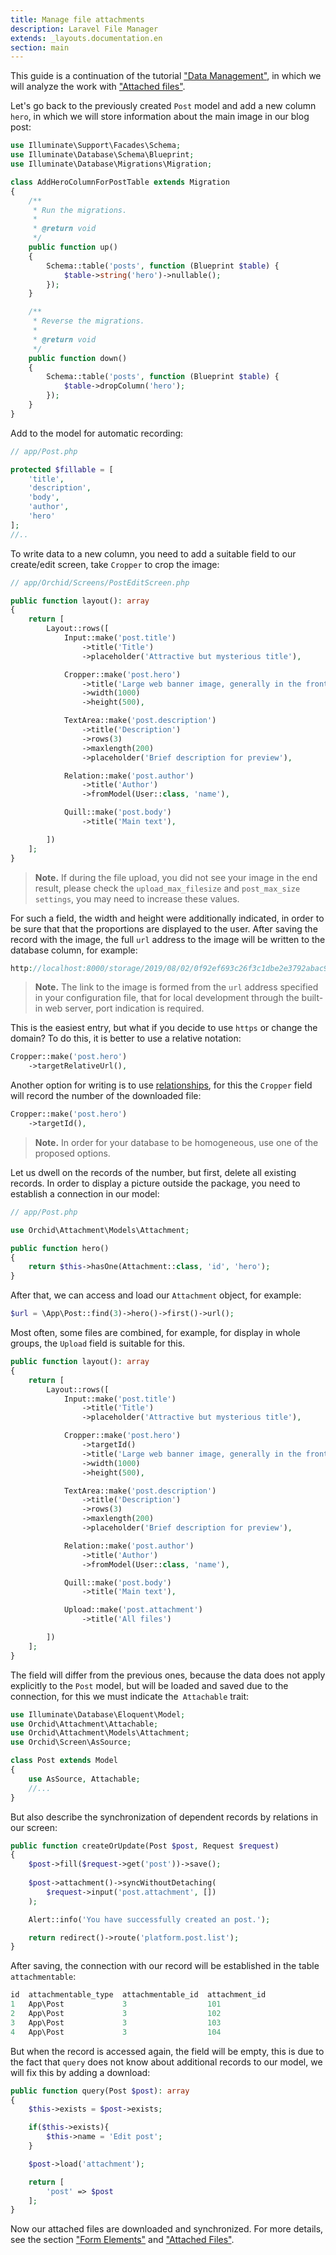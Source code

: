 ```yaml
---
title: Manage file attachments
description: Laravel File Manager
extends: _layouts.documentation.en
section: main
---
```


This guide is a continuation of the tutorial ["Data Management"](/en/docs/quickstart-crud),
in which we will analyze the work with ["Attached files"](/en/docs/attachments).

Let's go back to the previously created `Post` model and add a new column `hero`,
in which we will store information about the main image in our blog post:

```php
use Illuminate\Support\Facades\Schema;
use Illuminate\Database\Schema\Blueprint;
use Illuminate\Database\Migrations\Migration;

class AddHeroColumnForPostTable extends Migration
{
    /**
     * Run the migrations.
     *
     * @return void
     */
    public function up()
    {
        Schema::table('posts', function (Blueprint $table) {
            $table->string('hero')->nullable();
        });
    }

    /**
     * Reverse the migrations.
     *
     * @return void
     */
    public function down()
    {
        Schema::table('posts', function (Blueprint $table) {
            $table->dropColumn('hero');
        });
    }
}
```

Add to the model for automatic recording:

```php
// app/Post.php

protected $fillable = [
    'title',
    'description',
    'body',
    'author',
    'hero'
];
//..
```


To write data to a new column, you need to add a suitable field to our create/edit screen,
take `Cropper` to crop the image:

```php
// app/Orchid/Screens/PostEditScreen.php

public function layout(): array
{
    return [
        Layout::rows([
            Input::make('post.title')
                ->title('Title')
                ->placeholder('Attractive but mysterious title'),

            Cropper::make('post.hero')
                ->title('Large web banner image, generally in the front and center')
                ->width(1000)
                ->height(500),

            TextArea::make('post.description')
                ->title('Description')
                ->rows(3)
                ->maxlength(200)
                ->placeholder('Brief description for preview'),

            Relation::make('post.author')
                ->title('Author')
                ->fromModel(User::class, 'name'),

            Quill::make('post.body')
                ->title('Main text'),

        ])
    ];
}
```

> **Note.** If during the file upload, you did not see your image in the end result,
please check the `upload_max_filesize` and `post_max_size settings`, you may need to increase these values.

For such a field, the width and height were additionally indicated, in order to be sure that
that the proportions are displayed to the user. After saving the record with the image, the full `url` address to the image will be written to the database column, for example:

```php
http://localhost:8000/storage/2019/08/02/0f92ef693c26f3c1dbe2e3792abac9254ee98310.png
```

> **Note.** The link to the image is formed from the `url` address specified in your configuration file,
that for local development through the built-in web server, port indication is required.

This is the easiest entry, but what if you decide to use `https` or change the domain?
To do this, it is better to use a relative notation:

```php
Cropper::make('post.hero')
    ->targetRelativeUrl(),
```

Another option for writing is to use [relationships](https://laravel.com/docs/master/eloquent-relationships), for this
the `Cropper` field will record the number of the downloaded file:

```php
Cropper::make('post.hero')
    ->targetId(),
```

> **Note.** In order for your database to be homogeneous, use one of the proposed options.

Let us dwell on the records of the number, but first, delete all existing records.
In order to display a picture outside the package, you need to establish a connection in our model:

```php
// app/Post.php

use Orchid\Attachment\Models\Attachment;

public function hero()
{
    return $this->hasOne(Attachment::class, 'id', 'hero');
}
```

After that, we can access and load our `Attachment` object, for example:

```php
$url = \App\Post::find(3)->hero()->first()->url();
```

Most often, some files are combined, for example, for display in whole groups, the `Upload` field is suitable for this.


```php
public function layout(): array
{
    return [
        Layout::rows([
            Input::make('post.title')
                ->title('Title')
                ->placeholder('Attractive but mysterious title'),

            Cropper::make('post.hero')
                ->targetId()
                ->title('Large web banner image, generally in the front and center')
                ->width(1000)
                ->height(500),

            TextArea::make('post.description')
                ->title('Description')
                ->rows(3)
                ->maxlength(200)
                ->placeholder('Brief description for preview'),

            Relation::make('post.author')
                ->title('Author')
                ->fromModel(User::class, 'name'),

            Quill::make('post.body')
                ->title('Main text'),

            Upload::make('post.attachment')
                ->title('All files')

        ])
    ];
}
```

The field will differ from the previous ones, because the data does not apply explicitly to the `Post` model, but will be loaded and saved due to the connection, for this we must indicate the` Attachable` trait:

```php
use Illuminate\Database\Eloquent\Model;
use Orchid\Attachment\Attachable;
use Orchid\Attachment\Models\Attachment;
use Orchid\Screen\AsSource;

class Post extends Model
{
    use AsSource, Attachable;
    //...
}
```

But also describe the synchronization of dependent records by relations in our screen:

```php
public function createOrUpdate(Post $post, Request $request)
{
    $post->fill($request->get('post'))->save();
    
    $post->attachment()->syncWithoutDetaching(
        $request->input('post.attachment', [])
    );

    Alert::info('You have successfully created an post.');

    return redirect()->route('platform.post.list');
}
```

After saving, the connection with our record will be established in the table `attachmentable`:

```php
id  attachmentable_type  attachmentable_id  attachment_id
1	App\Post	         3	                101
2	App\Post	         3	                102
3	App\Post	         3	                103
4	App\Post	         3	                104
```

But when the record is accessed again, the field will be empty, this is due to the fact that `query` does not know about additional records to our model, we will fix this by adding a download:

```php
public function query(Post $post): array
{
    $this->exists = $post->exists;

    if($this->exists){
        $this->name = 'Edit post';
    }

    $post->load('attachment');

    return [
        'post' => $post
    ];
}
```

Now our attached files are downloaded and synchronized.
For more details, see the section ["Form Elements"](/en/docs/field) and ["Attached Files"](/en/docs/attachments).
